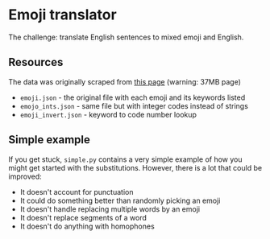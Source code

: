 # Emoji translator

The challenge: translate English sentences to mixed emoji and English.

## Resources

The data was originally scraped from [this page][Unicode] (warning: 37MB page)

* `emoji.json` - the original file with each emoji and its keywords listed
* `emojo_ints.json` - same file but with integer codes instead of strings
* `emoji_invert.json` - keyword to code number lookup

## Simple example

If you get stuck, `simple.py` contains a very simple example of how you might
get started with the substitutions. However, there is a lot that could be
improved:

* It doesn't account for punctuation
* It could do something better than randomly picking an emoji
* It doesn't handle replacing multiple words by an emoji
* It doesn't replace segments of a word
* It doesn't do anything with homophones

[Unicode]: http://unicode.org/emoji/charts/full-emoji-list.html
